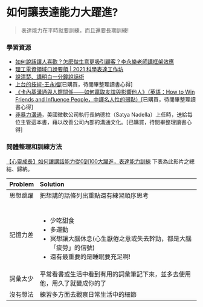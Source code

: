 # 如何讓表達能力大躍進? 

> 表達能力在平時就要訓練，而且還要長期訓練!
### 學習資源
- [如何說話讓人喜歡？怎麽做生意更吸引顧客？李永樂老師講框架效應](https://youtu.be/xlmep_us15I)
- [理工電資領域⼝說要領 | 2021 科學表達工作坊](https://youtu.be/-VrZnHLRr8o)
- [說清楚、講明白一分鐘說話術](https://medium.com/seaniap/%E8%AA%AA%E6%B8%85%E6%A5%9A-%E8%AC%9B%E6%98%8E%E7%99%BD%E4%B8%80%E5%88%86%E9%90%98%E8%AA%AA%E8%A9%B1%E8%A1%93-f62e87cb602)
- [上台的技術-王永福](https://www.books.com.tw/products/0010657348)[已購買，待閱畢整理讀書心得]
- [《卡內基溝通與人際關係——如何贏取友誼與影響他人》（英語：How to Win Friends and Influence People，中譯名人性的弱點）](https://youtu.be/wPL5N-5BYJ4)[已購買，待閱畢整理讀書心得]
- [非暴力溝通](https://www.books.com.tw/products/0010831754)，美國微軟公司執行長納德拉（Satya Nadella）上任時，送給每位主管這本書，藉以改善公司內部的溝通文化。[已購買，待閱畢整理讀書心得]


### 問體整理和訓練方法
[【心靈成長】如何讓講話能力從0到100大躍進，表達能力訓練](https://youtu.be/qDn4KRhiH8Y)
下表為此影片之總結、歸納。

|  Problem      | Solution                                                               |
| ---------- | :-----------------------------------------------------                    |
| 思想跳躍    | 把想講的話條列出重點還有練習順序思考                                         |
| 記憶力差    | <br><ul><li>少吃甜食</li><li>多運動</li><li>冥想讓大腦休息(心生厭倦之意或失去幹勁，都是大腦「疲勞」的信號)</li><li>還有最重要的是睡眠要充足啊!</li></ul>|
| 詞彙太少    | 平常看書或生活中看到有用的詞彙筆記下來，並多去使用他，用久了就變成你的了        |
| 沒有想法    | 練習多方面去觀察日常生活中的細節                                             |
